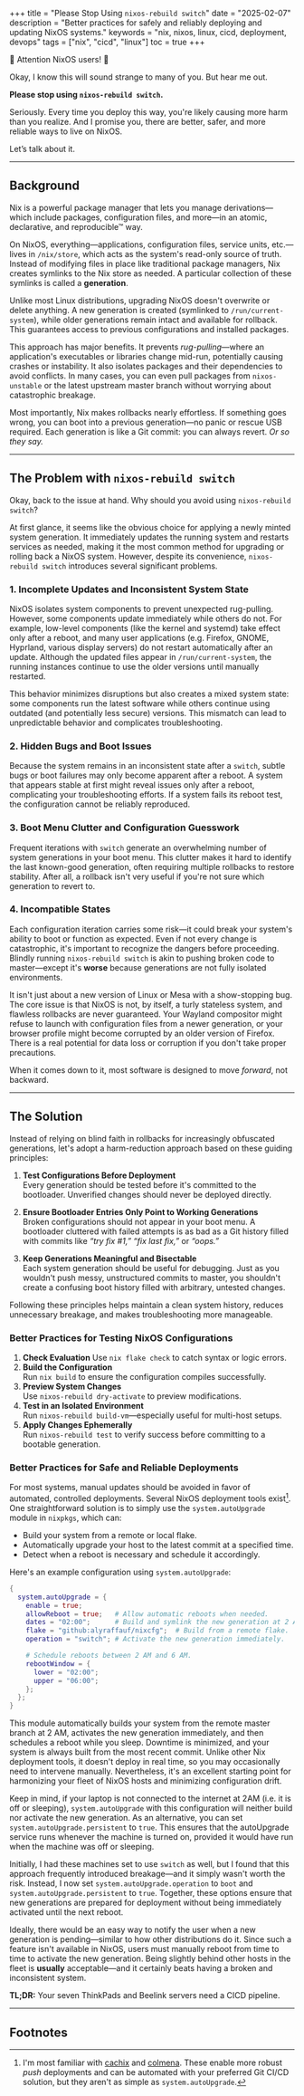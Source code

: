+++
title = "Please Stop Using `nixos-rebuild switch`"
date = "2025-02-07"
description = "Better practices for safely and reliably deploying and updating NixOS systems."
keywords = "nix, nixos, linux, cicd, deployment, devops"
tags = ["nix", "cicd", "linux"]
toc = true
+++

🚨 Attention NixOS users! 🚨

Okay, I know this will sound strange to many of you. But hear me out.

**Please stop using `nixos-rebuild switch`.**

Seriously. Every time you deploy this way, you're likely causing more harm than you realize. And I promise you, there are better, safer, and more reliable ways to live on NixOS.

Let’s talk about it.

---

## Background

Nix is a powerful package manager that lets you manage derivations—which include packages, configuration files, and more—in an atomic, declarative, and reproducible™ way.

On NixOS, everything—applications, configuration files, service units, etc.—lives in `/nix/store`, which acts as the system's read-only source of truth. Instead of modifying files in place like traditional package managers, Nix creates symlinks to the Nix store as needed. A particular collection of these symlinks is called a **generation**.

Unlike most Linux distributions, upgrading NixOS doesn't overwrite or delete anything. A new generation is created (symlinked to `/run/current-system`), while older generations remain intact and available for rollback. This guarantees access to previous configurations and installed packages.

This approach has major benefits. It prevents _rug-pulling_—where an application's executables or libraries change mid-run, potentially causing crashes or instability. It also isolates packages and their dependencies to avoid conflicts. In many cases, you can even pull packages from `nixos-unstable` or the latest upstream master branch without worrying about catastrophic breakage.

Most importantly, Nix makes rollbacks nearly effortless. If something goes wrong, you can boot into a previous generation—no panic or rescue USB required. Each generation is like a Git commit: you can always revert. _Or so they say._

---

## The Problem with `nixos-rebuild switch`

Okay, back to the issue at hand. Why should you avoid using `nixos-rebuild switch`?

At first glance, it seems like the obvious choice for applying a newly minted system generation. It immediately updates the running system and restarts services as needed, making it the most common method for upgrading or rolling back a NixOS system. However, despite its convenience, `nixos-rebuild switch` introduces several significant problems.

### 1. Incomplete Updates and Inconsistent System State

NixOS isolates system components to prevent unexpected rug-pulling. However, some components update immediately while others do not. For example, low-level components (like the kernel and systemd) take effect only after a reboot, and many user applications (e.g. Firefox, GNOME, Hyprland, various display servers) do not restart automatically after an update. Although the updated files appear in `/run/current-system`, the running instances continue to use the older versions until manually restarted.

This behavior minimizes disruptions but also creates a mixed system state: some components run the latest software while others continue using outdated (and potentially less secure) versions. This mismatch can lead to unpredictable behavior and complicates troubleshooting.

### 2. Hidden Bugs and Boot Issues

Because the system remains in an inconsistent state after a `switch`, subtle bugs or boot failures may only become apparent after a reboot. A system that appears stable at first might reveal issues only after a reboot, complicating your troubleshooting efforts. If a system fails its reboot test, the configuration cannot be reliably reproduced.

### 3. Boot Menu Clutter and Configuration Guesswork

Frequent iterations with `switch` generate an overwhelming number of system generations in your boot menu. This clutter makes it hard to identify the last known-good generation, often requiring multiple rollbacks to restore stability. After all, a rollback isn't very useful if you're not sure which generation to revert to.

### 4. Incompatible States

Each configuration iteration carries some risk—it could break your system's ability to boot or function as expected. Even if not every change is catastrophic, it's important to recognize the dangers before proceeding. Blindly running `nixos-rebuild switch` is akin to pushing broken code to master—except it's **worse** because generations are not fully isolated environments.

It isn't just about a new version of Linux or Mesa with a show-stopping bug. The core issue is that NixOS is not, by itself, a turly stateless system, and flawless rollbacks are never guaranteed. Your Wayland compositor might refuse to launch with configuration files from a newer generation, or your browser profile might become corrupted by an older version of Firefox. There is a real potential for data loss or corruption if you don't take proper precautions.

When it comes down to it, most software is designed to move _forward_, not backward.

---

## The Solution

Instead of relying on blind faith in rollbacks for increasingly obfuscated generations, let's adopt a harm-reduction approach based on these guiding principles:

1. **Test Configurations Before Deployment**  
   Every generation should be tested before it's committed to the bootloader. Unverified changes should never be deployed directly.

2. **Ensure Bootloader Entries Only Point to Working Generations**  
   Broken configurations should not appear in your boot menu. A bootloader cluttered with failed attempts is as bad as a Git history filled with commits like _“try fix #1,”_ _“fix last fix,”_ or _“oops.”_

3. **Keep Generations Meaningful and Bisectable**  
   Each system generation should be useful for debugging. Just as you wouldn't push messy, unstructured commits to master, you shouldn't create a confusing boot history filled with arbitrary, untested changes.

Following these principles helps maintain a clean system history, reduces unnecessary breakage, and makes troubleshooting more manageable.

### Better Practices for Testing NixOS Configurations

1. **Check Evaluation**
   Use `nix flake check` to catch syntax or logic errors.
2. **Build the Configuration**  
   Run `nix build` to ensure the configuration compiles successfully.
3. **Preview System Changes**  
   Use `nixos-rebuild dry-activate` to preview modifications.
4. **Test in an Isolated Environment**  
   Run `nixos-rebuild build-vm`—especially useful for multi-host setups.
5. **Apply Changes Ephemerally**  
   Run `nixos-rebuild test` to verify success before committing to a bootable generation.

### Better Practices for Safe and Reliable Deployments

For most systems, manual updates should be avoided in favor of automated, controlled deployments. Several NixOS deployment tools exist[^fn1]. One straightforward solution is to simply use the `system.autoUpgrade` module in `nixpkgs`, which can:

- Build your system from a remote or local flake.
- Automatically upgrade your host to the latest commit at a specified time.
- Detect when a reboot is necessary and schedule it accordingly.

Here's an example configuration using `system.autoUpgrade`:

```nix
{
  system.autoUpgrade = {
    enable = true;
    allowReboot = true;   # Allow automatic reboots when needed.
    dates = "02:00";      # Build and symlink the new generation at 2 AM.
    flake = "github:alyraffauf/nixcfg";  # Build from a remote flake.
    operation = "switch"; # Activate the new generation immediately.

    # Schedule reboots between 2 AM and 6 AM.
    rebootWindow = {
      lower = "02:00";
      upper = "06:00";
    };
  };
}
```

This module automatically builds your system from the remote master branch at 2 AM, activates the new generation immediately, and then schedules a reboot while you sleep. Downtime is minimized, and your system is always built from the most recent commit. Unlike other Nix deployment tools, it doesn't deploy in real time, so you may occasionally need to intervene manually. Nevertheless, it's an excellent starting point for harmonizing your fleet of NixOS hosts and minimizing configuration drift.

Keep in mind, if your laptop is not connected to the internet at 2AM (i.e. it is off or sleeping), `system.autoUpgrade` with this configuration will neither build nor activate the new generation. As an alternative, you can set `system.autoUpgrade.persistent` to `true`. This ensures that the autoUpgrade service runs whenever the machine is turned on, provided it would have run when the machine was off or sleeping.

Initially, I had these machines set to use `switch` as well, but I found that this approach frequently introduced breakage—and it simply wasn't worth the risk. Instead, I now set `system.autoUpgrade.operation` to `boot` and `system.autoUpgrade.persistent` to `true`. Together, these options ensure that new generations are prepared for deployment without being immediately activated until the next reboot.

Ideally, there would be an easy way to notify the user when a new generation is pending—similar to how other distributions do it. Since such a feature isn't available in NixOS, users must manually reboot from time to time to activate the new generation. Being slightly behind other hosts in the fleet is **usually** acceptable—and it certainly beats having a broken and inconsistent system.

**TL;DR:** Your seven ThinkPads and Beelink servers need a CICD pipeline.

---

## Footnotes

[^fn1]: I'm most familiar with [cachix](https://docs.cachix.org/deploy/) and [colmena](https://github.com/zhaofengli/colmena). These enable more robust _push_ deployments and can be automated with your preferred Git CI/CD solution, but they aren't as simple as `system.autoUpgrade`.
